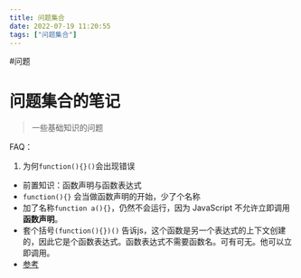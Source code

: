 ```yaml
---
title: 问题集合
date: 2022-07-19 11:20:55
tags: ["问题集合"]
---
```

#问题

# 问题集合的笔记

> 一些基础知识的问题

FAQ：
1. 为何`function(){}()`会出现错误
- 前置知识：函数声明与函数表达式
- `function(){}` 会当做函数声明的开始，少了个名称
- 加了名称`function a(){}`，仍然不会运行，因为 JavaScript 不允许立即调用**函数声明**。 
- 套个括号`(function(){})()` 告诉js，这个函数是另一个表达式的上下文创建的，因此它是个函数表达式。函数表达式不需要函数名。可有可无。他可以立即调用。
- [参考](https://zh.javascript.info/var#iife)